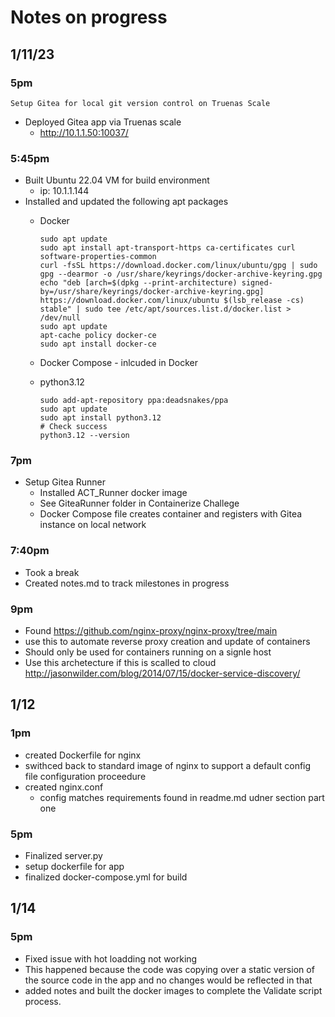 # Notes on progress

## 1/11/23

### 5pm
    Setup Gitea for local git version control on Truenas Scale
 - Deployed Gitea app via Truenas scale
    - http://10.1.1.50:10037/

### 5:45pm  
   - Built Ubuntu 22.04 VM for build environment
     -  ip: 10.1.1.144
   - Installed and updated the following apt packages
       - Docker

            ```Text
            sudo apt update
            sudo apt install apt-transport-https ca-certificates curl software-properties-common
            curl -fsSL https://download.docker.com/linux/ubuntu/gpg | sudo gpg --dearmor -o /usr/share/keyrings/docker-archive-keyring.gpg
            echo "deb [arch=$(dpkg --print-architecture) signed-by=/usr/share/keyrings/docker-archive-keyring.gpg] https://download.docker.com/linux/ubuntu $(lsb_release -cs) stable" | sudo tee /etc/apt/sources.list.d/docker.list > /dev/null
            sudo apt update
            apt-cache policy docker-ce
            sudo apt install docker-ce
            ```

        - Docker Compose - inlcuded in Docker            
        - python3.12
            ```Text
            sudo add-apt-repository ppa:deadsnakes/ppa
            sudo apt update
            sudo apt install python3.12
            # Check success
            python3.12 --version
            ```
### 7pm
 - Setup Gitea Runner
    - Installed ACT_Runner docker image
    - See GiteaRunner folder in Containerize Challege
    - Docker Compose file creates container and registers with Gitea instance on local network

### 7:40pm
- Took a break
- Created notes.md to track milestones in progress

### 9pm
- Found https://github.com/nginx-proxy/nginx-proxy/tree/main
- use this to automate reverse proxy creation and update of containers
- Should only be used for containers running on a signle host
- Use this archetecture if this is scalled to cloud http://jasonwilder.com/blog/2014/07/15/docker-service-discovery/


## 1/12

### 1pm
- created Dockerfile for nginx
- swithced back to standard image of nginx to support a default config file configuration proceedure
- created nginx.conf 
    - config matches requirements found in readme.md udner section part one 

### 5pm
- Finalized server.py
- setup dockerfile for app
- finalized docker-compose.yml for build

## 1/14

### 5pm
- Fixed issue with hot loadding not working
- This happened because the code was copying over a static version of the source code in the app and no changes would be reflected in that
- added notes and built the docker images to complete the Validate script process.


